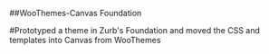 ##WooThemes-Canvas Foundation

#Prototyped a theme in Zurb's Foundation and moved the CSS and templates into Canvas from WooThemes

